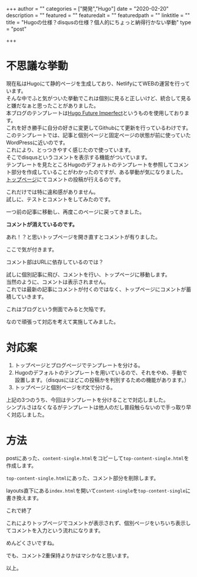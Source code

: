 +++
author = ""
categories = ["開発","Hugo"]
date = "2020-02-20"
description = ""
featured = ""
featuredalt = ""
featuredpath = ""
linktitle = ""
title = "Hugoの仕様？disqusの仕様？個人的にちょっと納得行かない挙動"
type = "post"

+++
# 不思議な挙動
現在私はHugoにて静的ページを生成しており、NetlifyにてWEBの運営を行っています。  
そんな中でふと気がついた挙動でこれは個別に見ると正しいけど、統合して見ると嫌だなぁと思ったことがありました。  
本ブログのテンプレートは[Hugo Future Imperfect][1]というものを使用しております。  
これを好き勝手に自分の好きに変更してGithubにて更新を行っているわけです。  
このテンプレートでは、記事と個別ページと固定ページの状態が前に使っていたWordPressに近いのです。  
これにより、とっつきやすく感じたので使っています。  
そこでdisqusというコメントを表示する機能がついています。  
テンプレートを見たところHugoのデフォルトのテンプレートを参照してコメント部分を作成していることがわかったのですが、ある挙動が気になりました。  
[トップページ][2]にてコメントの投稿が行えるのです。  

これだけでは特に違和感がありません。  
試しに、テストとコメントをしてみたのです。  

一つ前の記事に移動し、再度このページに戻ってきました。  

**コメントが消えているのです。**  

あれ！？と思いトップページを開き直すとコメントが有りました。

ここで気が付きます。  

コメント部はURLに依存しているのでは？

試しに個別記事に飛び、コメントを行い、トップページに移動します。  
当然のように、コメントは表示されません。  
これでは最新の記事にコメントが付くのではなく、トップページにコメントが蓄積していきます。  

これはブログという側面でみると欠陥です。

なので頑張って対応を考えて実施してみました。

# 対応案
1. トップページとブログページでテンプレートを分ける。
2. Hugoのデフォルトのテンプレートを用いているので、それをやめ、手動で設置します。（disqusにはどこの投稿かを判別するための機能があります。）
3. トップページと個別ページをif文で分ける。

上記の3つのうち、今回はテンプレートを分けることで対応しました。  
シンプルさはなくなるがテンプレートは他人のだし普段触らないので手っ取り早く対応しました。  

# 方法
postにあった、```content-single.html```をコピーして```top-content-single.html```を作成します。

```top-content-single.html```にあった、コメント部分を削除します。

layouts直下にある```index.html```を開いて```content-single```を```top-content-single```に書き換えます。

これで終了


これによりトップページでコメントが表示されず、個別ページをいちいち表示してコメントを入力という流れになります。

めんどくさいですね。

でも、コメント2重保持よりかはマシかなと思います。

以上。




[1]: https://themes.gohugo.io/future-imperfect/
[2]: https://satarutann.com/